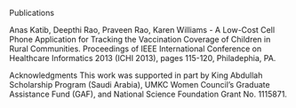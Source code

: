 Publications

Anas Katib, Deepthi Rao, Praveen Rao, Karen Williams - A Low-Cost Cell Phone Application for Tracking the Vaccination Coverage of Children in Rural Communities. Proceedings of IEEE International Conference on Healthcare Informatics 2013 (ICHI 2013), pages 115-120, Philadephia, PA.

Acknowledgments
This work was supported in part by King Abdullah Scholarship Program (Saudi Arabia), UMKC Women Council’s Graduate Assistance Fund (GAF), and National Science Foundation Grant No.
1115871.
